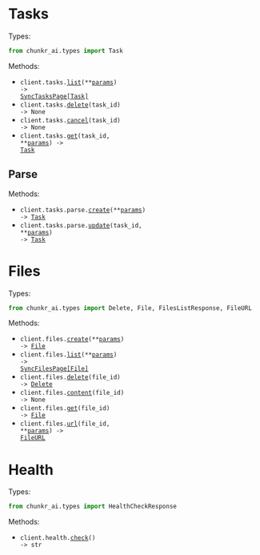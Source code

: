 # Tasks

Types:

```python
from chunkr_ai.types import Task
```

Methods:

- <code title="get /tasks">client.tasks.<a href="./src/chunkr_ai/resources/tasks/tasks.py">list</a>(\*\*<a href="src/chunkr_ai/types/task_list_params.py">params</a>) -> <a href="./src/chunkr_ai/types/task.py">SyncTasksPage[Task]</a></code>
- <code title="delete /tasks/{task_id}">client.tasks.<a href="./src/chunkr_ai/resources/tasks/tasks.py">delete</a>(task_id) -> None</code>
- <code title="get /tasks/{task_id}/cancel">client.tasks.<a href="./src/chunkr_ai/resources/tasks/tasks.py">cancel</a>(task_id) -> None</code>
- <code title="get /tasks/{task_id}">client.tasks.<a href="./src/chunkr_ai/resources/tasks/tasks.py">get</a>(task_id, \*\*<a href="src/chunkr_ai/types/task_get_params.py">params</a>) -> <a href="./src/chunkr_ai/types/task.py">Task</a></code>

## Parse

Methods:

- <code title="post /tasks/parse">client.tasks.parse.<a href="./src/chunkr_ai/resources/tasks/parse.py">create</a>(\*\*<a href="src/chunkr_ai/types/tasks/parse_create_params.py">params</a>) -> <a href="./src/chunkr_ai/types/task.py">Task</a></code>
- <code title="patch /tasks/parse/{task_id}">client.tasks.parse.<a href="./src/chunkr_ai/resources/tasks/parse.py">update</a>(task_id, \*\*<a href="src/chunkr_ai/types/tasks/parse_update_params.py">params</a>) -> <a href="./src/chunkr_ai/types/task.py">Task</a></code>

# Files

Types:

```python
from chunkr_ai.types import Delete, File, FilesListResponse, FileURL
```

Methods:

- <code title="post /files">client.files.<a href="./src/chunkr_ai/resources/files.py">create</a>(\*\*<a href="src/chunkr_ai/types/file_create_params.py">params</a>) -> <a href="./src/chunkr_ai/types/file.py">File</a></code>
- <code title="get /files">client.files.<a href="./src/chunkr_ai/resources/files.py">list</a>(\*\*<a href="src/chunkr_ai/types/file_list_params.py">params</a>) -> <a href="./src/chunkr_ai/types/file.py">SyncFilesPage[File]</a></code>
- <code title="delete /files/{file_id}">client.files.<a href="./src/chunkr_ai/resources/files.py">delete</a>(file_id) -> <a href="./src/chunkr_ai/types/delete.py">Delete</a></code>
- <code title="get /files/{file_id}/content">client.files.<a href="./src/chunkr_ai/resources/files.py">content</a>(file_id) -> None</code>
- <code title="get /files/{file_id}">client.files.<a href="./src/chunkr_ai/resources/files.py">get</a>(file_id) -> <a href="./src/chunkr_ai/types/file.py">File</a></code>
- <code title="get /files/{file_id}/url">client.files.<a href="./src/chunkr_ai/resources/files.py">url</a>(file_id, \*\*<a href="src/chunkr_ai/types/file_url_params.py">params</a>) -> <a href="./src/chunkr_ai/types/file_url.py">FileURL</a></code>

# Health

Types:

```python
from chunkr_ai.types import HealthCheckResponse
```

Methods:

- <code title="get /health">client.health.<a href="./src/chunkr_ai/resources/health.py">check</a>() -> str</code>
